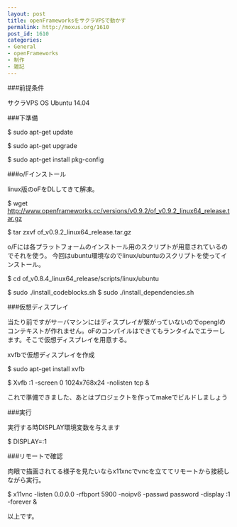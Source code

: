 ```yaml
---
layout: post
title: openFrameworksをサクラVPSで動かす
permalink: http://moxus.org/1610
post_id: 1610
categories: 
- General
- openFrameworks
- 制作
- 雑記
---
```


###前提条件



サクラVPS OS Ubuntu 14.04


###下準備



$ sudo apt-get update

$ sudo apt-get upgrade

$ sudo apt-get install pkg-config


###o/Fインストール



linux版のoFをDLしてきて解凍。


$ wget http://www.openframeworks.cc/versions/v0.9.2/of_v0.9.2_linux64_release.tar.gz

$ tar zxvf of_v0.9.2_linux64_release.tar.gz


o/Fには各プラットフォームのインストール用のスクリプトが用意されているのでそれを使う。
今回はubuntu環境なのでlinux/ubuntuのスクリプトを使ってインストール。


$ cd of_v0.8.4_linux64_release/scripts/linux/ubuntu

$ sudo ./install_codeblocks.sh
$ sudo ./install_dependencies.sh


###仮想ディスプレイ



当たり前ですがサーバマシンにはディスプレイが繋がっていないのでopenglのコンテキストが作れません。oFのコンパイルはできてもランタイムでエラーします。そこで仮想ディスプレイを用意する。


xvfbで仮想ディスプレイを作成


$ sudo apt-get install xvfb

$ Xvfb :1 -screen 0 1024x768x24 -nolisten tcp &


これで準備できました、あとはプロジェクトを作ってmakeでビルドしましょう


###実行



実行する時DISPLAY環境変数を与えます


$ DISPLAY=:1 <Your App>


###リモートで確認



肉眼で描画されてる様子を見たいならx11xncでvncを立ててリモートから接続しながら実行。


$ x11vnc -listen 0.0.0.0 -rfbport 5900 -noipv6 -passwd password -display :1 -forever &


以上です。